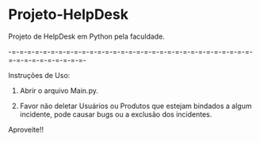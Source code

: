 # Projeto-HelpDesk
Projeto de HelpDesk em Python pela faculdade.

-=-=-=-=-=-=-=-=-=-=-=-=-=-=-=-=-=-=-=-=-=-=-=-=-=-=-=-=-=-=-=-=-=-=-=-=-=-=-=-=-=-

Instruções de Uso:

1. Abrir o arquivo Main.py.

2. Favor não deletar Usuários ou Produtos que estejam bindados a algum incidente, pode causar bugs ou a exclusão dos incidentes.


Aproveite!!
